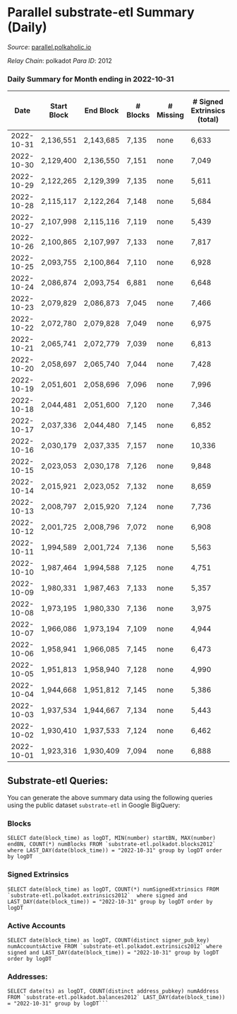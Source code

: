 # Parallel substrate-etl Summary (Daily)

_Source_: [parallel.polkaholic.io](https://parallel.polkaholic.io)

*Relay Chain*: polkadot
*Para ID*: 2012



### Daily Summary for Month ending in 2022-10-31


| Date | Start Block | End Block | # Blocks | # Missing | # Signed Extrinsics (total) | # Active Accounts | # Addresses with Balances | # Events | # Transfers | # XCM Transfers In | # XCM Transfers Out |
| ---- | ----------- | --------- | -------- | --------- | --------------------------- | ----------------- | ------------------------- | -------- | ----------- | ------------------ | ------------------- |
| 2022-10-31 | 2,136,551 | 2,143,685 | 7,135 | none  | 6,633 | 654 | 45,325 | 71,724 | 4,109 ($320,749) | 131 ($152,339) | 102 ($520,376) |
| 2022-10-30 | 2,129,400 | 2,136,550 | 7,151 | none  | 7,049 | 566 | 45,291 | 71,179 | 4,133 ($84,292.23) | 125 ($119,757) | 69 ($62,918.68) |
| 2022-10-29 | 2,122,265 | 2,129,399 | 7,135 | none  | 5,611 | 682 | 45,264 | 65,723 | 4,590 ($148,715) | 159 ($129,211) | 117 ($115,644) |
| 2022-10-28 | 2,115,117 | 2,122,264 | 7,148 | none  | 5,684 | 506 | 45,240 | 63,308 | 4,064 ($125,695) | 120 ($184,470) | 95 ($72,819.46) |
| 2022-10-27 | 2,107,998 | 2,115,116 | 7,119 | none  | 5,439 | 536 | 45,222 | 62,111 | 3,732 ($104,167) | 113 ($157,927) | 78 ($184,664) |
| 2022-10-26 | 2,100,865 | 2,107,997 | 7,133 | none  | 7,817 | 632 |  | 78,294 | 4,996 ($816,960) | 173 ($251,164) | 128 ($155,076) |
| 2022-10-25 | 2,093,755 | 2,100,864 | 7,110 | none  | 6,928 | 589 |  | 73,984 | 5,133 ($252,762) | 134 ($161,462) | 136 ($86,921.32) |
| 2022-10-24 | 2,086,874 | 2,093,754 | 6,881 | none  | 6,648 | 641 | 45,090 | 72,464 | 4,878 ($150,044) | 184 ($97,496.24) | 107 ($68,710.18) |
| 2022-10-23 | 2,079,829 | 2,086,873 | 7,045 | none  | 7,466 | 597 | 45,065 | 75,771 | 4,789 ($154,330) | 157 ($87,632.93) | 106 ($74,093.64) |
| 2022-10-22 | 2,072,780 | 2,079,828 | 7,049 | none  | 6,975 | 517 | 45,016 | 71,727 | 4,713 ($176,697) | 163 ($65,650.29) | 112 ($53,017.34) |
| 2022-10-21 | 2,065,741 | 2,072,779 | 7,039 | none  | 6,813 | 613 |  | 73,942 | 5,148 ($280,997) | 237 ($314,992) | 121 ($468,348) |
| 2022-10-20 | 2,058,697 | 2,065,740 | 7,044 | none  | 7,428 | 598 |  | 75,346 | 4,706 ($187,335) | 191 ($80,536.83) | 131 ($75,131.62) |
| 2022-10-19 | 2,051,601 | 2,058,696 | 7,096 | none  | 7,996 | 637 |  | 81,825 | 5,997 ($170,002) | 203 ($144,493) | 150 ($150,888) |
| 2022-10-18 | 2,044,481 | 2,051,600 | 7,120 | none  | 7,346 | 610 | 44,877 | 76,704 | 5,130 ($178,044) | 169 ($545,811) | 117 ($43,220.35) |
| 2022-10-17 | 2,037,336 | 2,044,480 | 7,145 | none  | 6,852 | 679 | 44,852 | 74,497 | 4,793 ($695,413) | 168 ($79,515.80) | 116 ($50,488.69) |
| 2022-10-16 | 2,030,179 | 2,037,335 | 7,157 | none  | 10,336 | 672 |  | 92,743 | 5,435 ($1,713,910) | 280 ($705,201) | 159 ($78,234.38) |
| 2022-10-15 | 2,023,053 | 2,030,178 | 7,126 | none  | 9,848 | 690 | 44,773 | 92,783 | 6,588 ($1,761,493) | 219 ($175,557) | 188 ($481,663) |
| 2022-10-14 | 2,015,921 | 2,023,052 | 7,132 | none  | 8,659 | 649 | 44,732 | 87,516 | 6,633 ($3,059,033) | 263 ($118,516) | 154 ($64,876.53) |
| 2022-10-13 | 2,008,797 | 2,015,920 | 7,124 | none  | 7,736 | 680 |  | 84,114 | 7,353 ($206,769) | 260 ($342,692) | 118 ($85,876.54) |
| 2022-10-12 | 2,001,725 | 2,008,796 | 7,072 | none  | 6,908 | 585 | 44,664 | 69,296 | 3,820 ($1,230,081) | 154 ($132,054) | 106 ($103,378) |
| 2022-10-11 | 1,994,589 | 2,001,724 | 7,136 | none  | 5,563 | 544 |  | 58,886 | 2,863 ($406,956) | 142 ($50,088.27) | 107 ($80,625.90) |
| 2022-10-10 | 1,987,464 | 1,994,588 | 7,125 | none  | 4,751 | 539 |  | 58,558 | 7,131 ($2,970,922) | 118 ($57,187.43) | 71 ($48,680.07) |
| 2022-10-09 | 1,980,331 | 1,987,463 | 7,133 | none  | 5,357 | 588 |  | 62,917 | 9,509 ($61,989.84) | 108 ($77,133.17) | 72 ($158,262) |
| 2022-10-08 | 1,973,195 | 1,980,330 | 7,136 | none  | 3,975 | 504 | 44,547 | 55,111 | 9,415 ($70,195.12) | 118 ($32,269.17) | 84 ($21,088.10) |
| 2022-10-07 | 1,966,086 | 1,973,194 | 7,109 | none  | 4,944 | 507 | 44,520 | 62,487 | 10,084 ($65,341.36) | 137 ($483,185) | 50 ($416,388) |
| 2022-10-06 | 1,958,941 | 1,966,085 | 7,145 | none  | 6,473 | 1,010 | 44,490 | 70,712 | 10,695 ($107,682) | 142 ($90,859.53) | 87 ($78,148.74) |
| 2022-10-05 | 1,951,813 | 1,958,940 | 7,128 | none  | 4,990 | 556 | 44,457 | 61,903 | 9,860 ($419,907) | 125 ($178,270) | 60 ($375,829) |
| 2022-10-04 | 1,944,668 | 1,951,812 | 7,145 | none  | 5,386 | 564 | 44,417 | 63,824 | 9,982 ($76,636.44) | 135 ($106,338) | 72 ($90,641.22) |
| 2022-10-03 | 1,937,534 | 1,944,667 | 7,134 | none  | 5,443 | 535 |  | 63,724 | 9,613 ($58,691.33) | 147 ($58,197.98) | 56 ($69,690.75) |
| 2022-10-02 | 1,930,410 | 1,937,533 | 7,124 | none  | 6,462 | 534 |  | 69,808 | 10,306 ($74,389.05) | 135 ($101,694) | 66 ($73,352.72) |
| 2022-10-01 | 1,923,316 | 1,930,409 | 7,094 | none  | 6,888 | 525 |  | 70,013 | 9,694 ($186,365) | 164 ($169,113) | 56 ($46,357.64) |

## Substrate-etl Queries:
You can generate the above summary data using the following queries using the public dataset `substrate-etl` in Google BigQuery:


### Blocks
```
SELECT date(block_time) as logDT, MIN(number) startBN, MAX(number) endBN, COUNT(*) numBlocks FROM `substrate-etl.polkadot.blocks2012`  where LAST_DAY(date(block_time)) = "2022-10-31" group by logDT order by logDT
```


### Signed Extrinsics
```
SELECT date(block_time) as logDT, COUNT(*) numSignedExtrinsics FROM `substrate-etl.polkadot.extrinsics2012`  where signed and LAST_DAY(date(block_time)) = "2022-10-31" group by logDT order by logDT
```


### Active Accounts
```
SELECT date(block_time) as logDT, COUNT(distinct signer_pub_key) numAccountsActive FROM `substrate-etl.polkadot.extrinsics2012` where signed and LAST_DAY(date(block_time)) = "2022-10-31" group by logDT order by logDT
```


### Addresses:
```
SELECT date(ts) as logDT, COUNT(distinct address_pubkey) numAddress FROM `substrate-etl.polkadot.balances2012` LAST_DAY(date(block_time)) = "2022-10-31" group by logDT```

